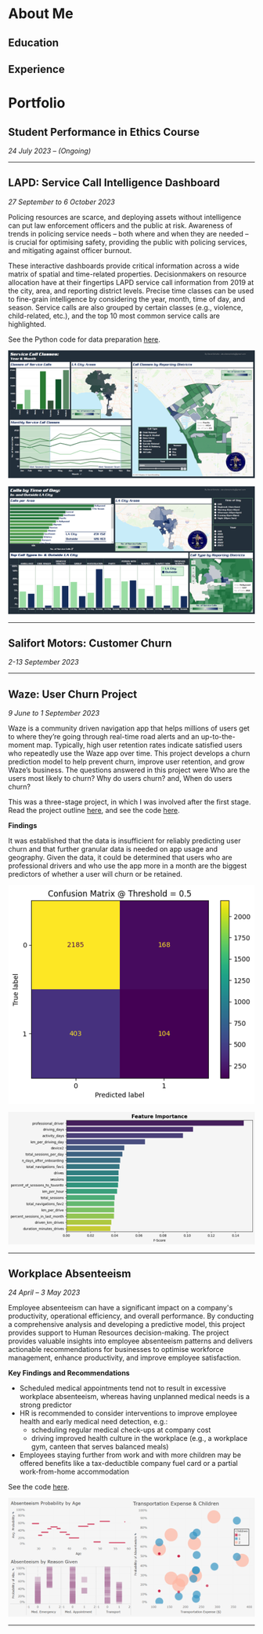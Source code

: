 # About Me

## Education

## Experience

# Portfolio

## Student Performance in Ethics Course

*24 July 2023 – (Ongoing)*

---

## **LAPD**: Service Call Intelligence Dashboard

*27 September to 6 October 2023*

Policing resources are scarce, and deploying assets without intelligence can put law enforcement officers and the public at risk. Awareness of trends in policing service needs – both where and when they are needed – is crucial for optimising safety, providing the public with policing services, and mitigating against officer burnout.

These interactive dashboards provide critical information across a wide matrix of spatial and time-related properties. Decisionmakers on resource allocation have at their fingertips LAPD service call information from 2019 at the city, area, and reporting district levels. Precise time classes can be used to fine-grain intelligence by considering the year, month, time of day, and season. Service calls are also grouped by certain classes (e.g., violence, child-related, etc.), and the top 10 most common service calls are highlighted.

See the Python code for data preparation [here](https://github.com/DStrix66/lapd-dashboard/blob/main/lapd_eda.ipynb).

![lapd_dashboard1](/portfolio_images/lapd1.png)

![lapd_dashboard2](/portfolio_images/lapd2.png)

---

## **Salifort Motors**: Customer Churn

*2-13 September 2023*

---

## **Waze**: User Churn Project

*9 June to 1 September 2023*

Waze is a community driven navigation app that helps millions of users get to where they’re going through real-time road alerts and an up-to-the-moment map.
Typically, high user retention rates indicate satisfied users who repeatedly use the Waze app over time. This project develops a churn prediction model to help prevent churn, improve user retention, and grow Waze’s business. The questions answered in this project were Who are the users most likely to churn? Why do users churn? and, When do users churn?

This was a three-stage project, in which I was involved after the first stage. Read the project outline [here](), and see the code [here](https://github.com/DStrix66/waze-user-churn.git).

**Findings**

It was established that the data is insufficient for reliably predicting user churn and that further granular data is needed on app usage and geography. Given the data, it could be determined that users who are professional drivers and who use the app more in a month are the biggest predictors of whether a user will churn or be retained.

![waze_confusionmatrix](/portfolio_images/waze_gbm_cm.png)

![waze_featureimportance](/portfolio_images/waze_gbm_feature_importance.png)

---

## **Workplace Absenteeism**

*24 April – 3 May 2023*

Employee absenteeism can have a significant impact on a company's productivity, operational efficiency, and overall performance. By conducting a comprehensive analysis and developing a predictive model, this project provides support to Human Resources decision-making. The project provides valuable insights into employee absenteeism patterns and delivers actionable recommendations for businesses to optimise workforce management, enhance productivity, and improve employee satisfaction.

**Key Findings and Recommendations**

* Scheduled medical appointments tend not to result in excessive workplace absenteeism, whereas having unplanned medical needs is a strong predictor
* HR is recommended to consider interventions to improve employee health and early medical need detection, e.g.:
    * scheduling regular medical check-ups at company cost
    * driving improved health culture in the workplace (e.g., a workplace gym, canteen that serves balanced meals)
* Employees staying further from work and with more children may be offered benefits like a tax-deductible company fuel card or a partial work-from-home accommodation

See the code [here](www.link.com). 

![absenteeismdashboard](/portfolio_images/absenteeism.png)

---
